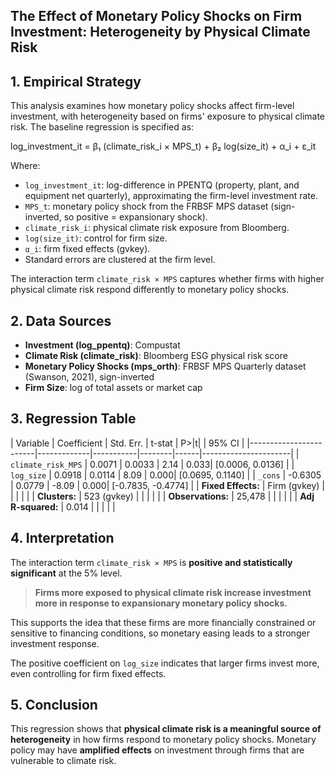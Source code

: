 
## The Effect of Monetary Policy Shocks on Firm Investment: Heterogeneity by Physical Climate Risk

## 1. Empirical Strategy

This analysis examines how monetary policy shocks affect firm-level investment, with heterogeneity based on firms' exposure to physical climate risk. The baseline regression is specified as:

log_investment_it = β₁ (climate_risk_i × MPS_t) + β₂ log(size_it) + α_i + ε_it

Where:

- `log_investment_it`: log-difference in PPENTQ (property, plant, and equipment net quarterly), approximating the firm-level investment rate.  
- `MPS_t`: monetary policy shock from the FRBSF MPS dataset (sign-inverted, so positive = expansionary shock).  
- `climate_risk_i`: physical climate risk exposure from Bloomberg.  
- `log(size_it)`: control for firm size.  
- `α_i`: firm fixed effects (gvkey).  
- Standard errors are clustered at the firm level.

The interaction term `climate_risk × MPS` captures whether firms with higher physical climate risk respond differently to monetary policy shocks.

## 2. Data Sources

- **Investment (log_ppentq)**: Compustat  
- **Climate Risk (climate_risk)**: Bloomberg ESG physical risk score  
- **Monetary Policy Shocks (mps_orth)**: FRBSF MPS Quarterly dataset (Swanson, 2021), sign-inverted  
- **Firm Size**: log of total assets or market cap

## 3. Regression Table

| Variable                | Coefficient | Std. Err. | t-stat | P>|t| | 95% CI              |
|------------------------|-------------|-----------|--------|------|----------------------|
| `climate_risk_MPS`     | 0.0071      | 0.0033    | 2.14   | 0.033| [0.0006, 0.0136]     |
| `log_size`             | 0.0918      | 0.0114    | 8.09   | 0.000| [0.0695, 0.1140]     |
| `_cons`                | -0.6305     | 0.0779    | -8.09  | 0.000| [-0.7835, -0.4774]   |
| **Fixed Effects:**     | Firm (gvkey) |           |        |      |                      |
| **Clusters:**          | 523 (gvkey) |           |        |      |                      |
| **Observations:**      | 25,478      |           |        |      |                      |
| **Adj R-squared:**     | 0.014       |           |        |      |                      |

## 4. Interpretation

The interaction term `climate_risk × MPS` is **positive and statistically significant** at the 5% level.

> **Firms more exposed to physical climate risk increase investment more in response to expansionary monetary policy shocks.**

This supports the idea that these firms are more financially constrained or sensitive to financing conditions, so monetary easing leads to a stronger investment response.

The positive coefficient on `log_size` indicates that larger firms invest more, even controlling for firm fixed effects.

## 5. Conclusion

This regression shows that **physical climate risk is a meaningful source of heterogeneity** in how firms respond to monetary policy shocks. Monetary policy may have **amplified effects** on investment through firms that are vulnerable to climate risk.
